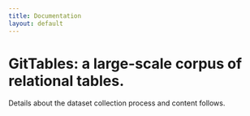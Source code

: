 ```yaml
---
title: Documentation
layout: default
---
```


# GitTables: a large-scale corpus of relational tables.

Details about the dataset collection process and content follows.
